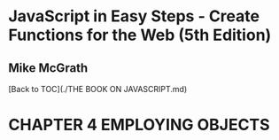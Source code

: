 # **JavaScript in Easy Steps - Create Functions for the Web (5th Edition)**
## Mike McGrath

[Back to TOC](./THE BOOK ON JAVASCRIPT.md)

# CHAPTER 4 EMPLOYING OBJECTS

